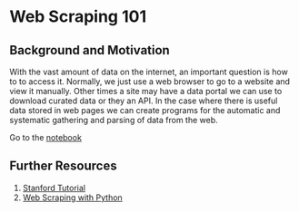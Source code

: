 # Web Scraping 101

## Background and Motivation

With the vast amount of data on the internet, an important question is how to to access it. Normally,
we just use a web browser to go to a website and view it manually. Other times a site may have a
data portal we can use to download curated data or they an API. In the case where there is useful
data stored in web pages we can create programs for the automatic and systematic gathering and
parsing of data from the web.

Go to the [notebook](Scraping.ipynb)



## Further Resources

1. [Stanford Tutorial](http://web.stanford.edu/~zlotnick/TextAsData/Web_Scraping_with_Beautiful_Soup.html)
2. [Web Scraping with Python](https://www.amazon.com/Web-Scraping-Python-Collecting-Modern/dp/1491985577/ref=dp_ob_title_bk)
